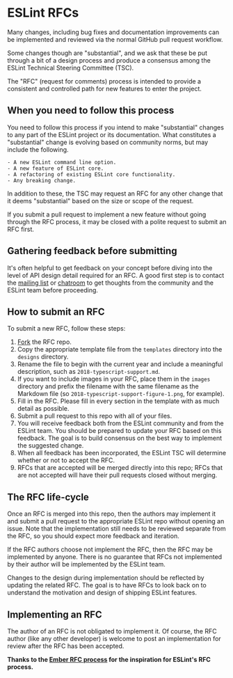 # ESLint RFCs

Many changes, including bug fixes and documentation improvements can be
implemented and reviewed via the normal GitHub pull request workflow.

Some changes though are "substantial", and we ask that these be put
through a bit of a design process and produce a consensus among the ESLint Technical Steering Committee (TSC).

The "RFC" (request for comments) process is intended to provide a
consistent and controlled path for new features to enter the project.

## When you need to follow this process

You need to follow this process if you intend to make "substantial"
changes to any part of the ESLint project or its documentation. What constitutes a
"substantial" change is evolving based on community norms, but may
include the following.

    - A new ESLint command line option.
    - A new feature of ESLint core.
    - A refactoring of existing ESLint core functionality.
    - Any breaking change.

In addition to these, the TSC may request an RFC for any other change that it deems "substantial" based on the size or scope of the request.

If you submit a pull request to implement a new feature without going
through the RFC process, it may be closed with a polite request to
submit an RFC first.

## Gathering feedback before submitting

It's often helpful to get feedback on your concept before diving into the
level of API design detail required for an RFC. A good first step is to contact the [mailing list](https://groups.google.com/group/eslint) or [chatroom](https://gitter.im/eslint/eslint) to get thoughts from the community and the ESLint team before proceeding.

## How to submit an RFC

To submit a new RFC, follow these steps:

1. [Fork](https://github.com/eslint/rfcs/fork) the RFC repo.
1. Copy the appropriate template file from the `templates` directory into the `designs` directory.
1. Rename the file to begin with the current year and include a meaningful description, such as `2018-typescript-support.md`.
1. If you want to include images in your RFC, place them in the `images` directory and prefix the filename with the same filename as the Markdown file (so `2018-typescript-support-figure-1.png`, for example).
1. Fill in the RFC. Please fill in every section in the template with as much detail as possible.
1. Submit a pull request to this repo with all of your files.
1. You will receive feedback both from the ESLint community and from the ESLint team. You should be prepared to update your RFC based on this feedback. The goal is to build consensus on the best way to implement the suggested change.
1. When all feedback has been incorporated, the ESLint TSC will determine whether or not to accept the RFC.
1. RFCs that are accepted will be merged directly into this repo; RFCs that are not accepted will have their pull requests closed without merging.

## The RFC life-cycle

Once an RFC is merged into this repo, then the authors may implement it and submit a pull request to the appropriate ESLint repo without opening an issue. Note that the implementation still needs to be reviewed separate from the RFC, so you should expect more feedback and iteration. 

If the RFC authors choose not implement the RFC, then the RFC may be implemented by anyone. There is no guarantee that RFCs not implemented by their author will be implemented by the ESLint team.

Changes to the design during implementation should be reflected by updating the related RFC. The goal is to have RFCs to look back on to understand the motivation and design of shipping ESLint features.

## Implementing an RFC

The author of an RFC is not obligated to implement it. Of course, the
RFC author (like any other developer) is welcome to post an
implementation for review after the RFC has been accepted.

**Thanks to the [Ember RFC process](https://github.com/emberjs/rfcs) for the inspiration for ESLint's RFC process.**